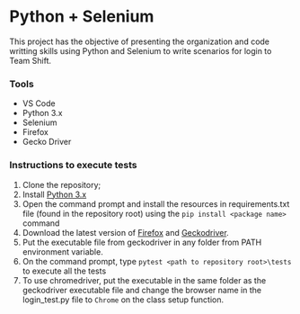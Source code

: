 # Python + Selenium

This project has the objective of presenting the organization and code writting skills using Python and Selenium to write scenarios for login to Team Shift.

### Tools
  - VS Code
  - Python 3.x
  - Selenium
  - Firefox
  - Gecko Driver

### Instructions to execute tests
1. Clone the repository;
2. Install [Python 3.x](https://www.python.org/downloads/)
3. Open the command prompt and install the resources in requirements.txt file (found in the repository root) using the `pip install <package name>` command
4. Download the latest version of [Firefox](https://www.mozilla.org/pt-BR/firefox/new/) and [Geckodriver](https://github.com/mozilla/geckodriver/releases).
5. Put the executable file from geckodriver in any folder from PATH environment variable.
6. On the command prompt, type `pytest <path to repository root>\tests` to execute all the tests
7. To use chromedriver, put the executable in the same folder as the geckodriver executable file and change the browser name in the login_test.py file to `Chrome` on the class setup function.
